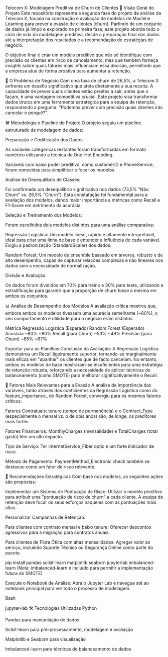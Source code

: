 Telecom X: Modelagem Preditiva de Churn de Clientes
📖 Visão Geral do Projeto
Este repositório representa a segunda fase do projeto de análise da Telecom X, focada na construção e avaliação de modelos de Machine Learning para prever a evasão de clientes (churn). Partindo de um conjunto de dados já limpo e explorado na primeira fase, este projeto aborda todo o ciclo de vida da modelagem preditiva, desde a preparação final dos dados até a interpretação dos resultados e a recomendação de estratégias de negócio.

O objetivo final é criar um modelo preditivo que não só identifique com precisão os clientes em risco de cancelamento, mas que também forneça insights sobre quais fatores mais influenciam essa decisão, permitindo que a empresa atue de forma proativa para aumentar a retenção.

🎯 O Problema de Negócio
Com uma taxa de churn de 26,5%, a Telecom X enfrenta um desafio significativo que afeta diretamente a sua receita. A capacidade de prever quais clientes estão prestes a sair, antes que o façam, é uma vantagem competitiva crucial. Este projeto visa transformar dados brutos em uma ferramenta estratégica para a equipa de retenção, respondendo à pergunta: "Podemos prever com precisão quais clientes irão cancelar e porquê?"

🛠️ Metodologia e Pipeline do Projeto
O projeto seguiu um pipeline estruturado de modelagem de dados:

Preparação e Codificação dos Dados:

As variáveis categóricas restantes foram transformadas em formato numérico utilizando a técnica de One-Hot Encoding.

Variáveis com baixo poder preditivo, como customerID e PhoneService, foram removidas para simplificar e focar os modelos.

Análise de Desequilíbrio de Classes:

Foi confirmado um desequilíbrio significativo nos dados (73,5% "Não Churn" vs. 26,5% "Churn"). Esta constatação foi fundamental para a avaliação dos modelos, dando maior importância a métricas como Recall e F1-Score em detrimento da acurácia.

Seleção e Treinamento dos Modelos:

Foram escolhidos dois modelos distintos para uma análise comparativa:

Regressão Logística: Um modelo linear, rápido e altamente interpretável, ideal para criar uma linha de base e entender a influência de cada variável. Exigiu a padronização (StandardScaler) dos dados.

Random Forest: Um modelo de ensemble baseado em árvores, robusto e de alto desempenho, capaz de capturar relações complexas e não lineares nos dados sem a necessidade de normalização.

Divisão e Avaliação:

Os dados foram divididos em 70% para treino e 30% para teste, utilizando a estratificação para garantir que a proporção de churn fosse a mesma em ambos os conjuntos.

📊 Análise de Desempenho dos Modelos
A avaliação crítica mostrou que, embora ambos os modelos tivessem uma acurácia semelhante (~80%), o seu comportamento e utilidade para o negócio eram distintos.

Métrica	Regressão Logística (Esperado)	Random Forest (Esperado)
Acurácia	~80%	~80%
Recall (para Churn)	~53%	~49%
Precisão (para Churn)	~65%	~67%

Exportar para as Planilhas
Conclusão da Avaliação: A Regressão Logística demonstrou um Recall ligeiramente superior, tornando-se marginalmente mais eficaz em "apanhar" os clientes que de facto cancelam. No entanto, ambos os modelos de base mostraram-se insuficientes para uma estratégia de retenção robusta, reforçando a necessidade de aplicar técnicas de balanceamento (como SMOTE) para melhorar significativamente o Recall.

🔑 Fatores Mais Relevantes para a Evasão
A análise de importância das variáveis, tanto através dos coeficientes da Regressão Logística como do feature_importance_ do Random Forest, convergiu para os mesmos fatores críticos:

Fatores Contratuais: tenure (tempo de permanência) e o Contract_Type (especialmente o mensal vs. o de dois anos) são, de longe, os preditores mais fortes.

Fatores Financeiros: MonthlyCharges (mensalidade) e TotalCharges (total gasto) têm um alto impacto.

Tipo de Serviço: Ter InternetService_Fiber optic é um forte indicador de risco.

Método de Pagamento: PaymentMethod_Electronic check também se destacou como um fator de risco relevante.

🚀 Recomendações Estratégicas
Com base nos modelos, as seguintes ações são propostas:

Implementar um Sistema de Pontuação de Risco: Utilizar o modelo preditivo para atribuir uma "pontuação de risco de churn" a cada cliente. A equipa de retenção deve focar os seus esforços naqueles com as pontuações mais altas.

Personalizar Campanhas de Retenção:

Para clientes com contrato mensal e baixo tenure: Oferecer descontos agressivos para a migração para contratos anuais.

Para clientes de Fibra Ótica com altas mensalidades: Agregar valor ao serviço, incluindo Suporte Técnico ou Segurança Online como parte do pacote.



pip install pandas scikit-learn matplotlib seaborn jupyterlab imbalanced-learn
(Nota: imbalanced-learn é incluído para permitir a implementação futura do SMOTE)

Execute o Notebook de Análise:
Abra o Jupyter Lab e navegue até ao notebook principal para ver todo o processo de modelagem.

Bash

jupyter-lab
🛠️ Tecnologias Utilizadas
Python

Pandas para manipulação de dados

Scikit-learn para pré-processamento, modelagem e avaliação

Matplotlib e Seaborn para visualização

Imbalanced-learn para técnicas de balanceamento de dados
